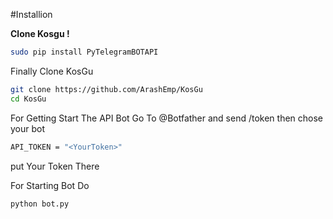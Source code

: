 #Installion

**Clone Kosgu !**
```bash
sudo pip install PyTelegramBOTAPI
```

Finally Clone KosGu
```bash
git clone https://github.com/ArashEmp/KosGu
cd KosGu
```
For Getting Start The API Bot Go To @Botfather and send /token then chose your bot
```bash
API_TOKEN = "<YourToken>"
```
put Your Token There

For Starting Bot Do
```bash 
python bot.py
```
